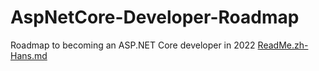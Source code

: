 # AspNetCore-Developer-Roadmap
Roadmap to becoming an ASP.NET Core developer in 2022
[ReadMe.zh-Hans.md](https://github.com/wjhMAX/AspNetCore-Developer-Roadmap/files/8449545/ReadMe.zh-Hans.md)
